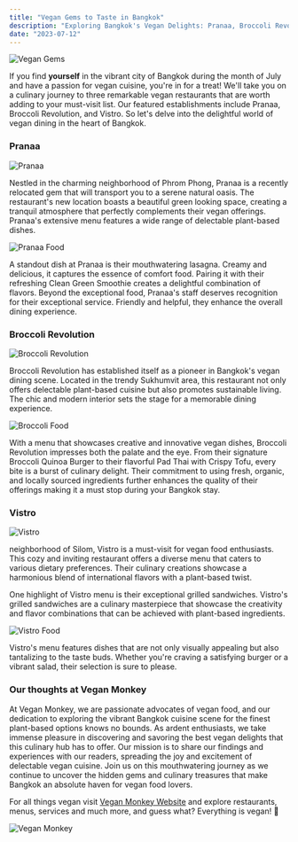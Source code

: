 ```yaml
---
title: "Vegan Gems to Taste in Bangkok"
description: "Exploring Bangkok's Vegan Delights: Pranaa, Broccoli Revolution, and Vistro"
date: "2023-07-12"
---
```


![Vegan Gems](/images/blog1.jpg)

If you find **yourself** in the vibrant city of Bangkok during the month of July and have a passion for vegan cuisine, you're in for a treat! We'll take you on a culinary journey to three remarkable vegan restaurants that are worth adding to your must-visit list. Our featured establishments include Pranaa, Broccoli Revolution, and Vistro. So let's delve into the delightful world of vegan dining in the heart of Bangkok.

### Pranaa

![Pranaa](https://www.masalathai.com/2015/wp-content/uploads/2023/03/MNN_9714-1170x780.jpg)

Nestled in the charming neighborhood of Phrom Phong, Pranaa is a recently relocated gem that will transport you to a serene natural oasis. The restaurant's new location boasts a beautiful green looking space, creating a tranquil atmosphere that perfectly complements their vegan offerings. Pranaa's extensive menu features a wide range of delectable plant-based dishes.

![Pranaa Food](https://static.wixstatic.com/media/d95d42_a91ee59b3ff447478ec9704a46930b77~mv2.jpg/v1/fill/w_1049,h_850,al_c,q_85,usm_0.66_1.00_0.01,enc_auto/d95d42_a91ee59b3ff447478ec9704a46930b77~mv2.jpg)

A standout dish at Pranaa is their mouthwatering lasagna. Creamy and delicious, it captures the essence of comfort food. Pairing it with their refreshing Clean Green Smoothie creates a delightful combination of flavors. Beyond the exceptional food, Pranaa's staff deserves recognition for their exceptional service. Friendly and helpful, they enhance the overall dining experience.

### Broccoli Revolution

![Broccoli Revolution](https://www.centralembassy.com/wp-content/uploads/layerslider/Eating-Deck/03-Broccoli-1.jpg)

Broccoli Revolution has established itself as a pioneer in Bangkok's vegan dining scene. Located in the trendy Sukhumvit area, this restaurant not only offers delectable plant-based cuisine but also promotes sustainable living. The chic and modern interior sets the stage for a memorable dining experience.

![Broccoli Food](https://www.bkkmenu.com/files/2015/08/Broccoli-Revolution-Broccoli-Revvolution-15.jpg)

With a menu that showcases creative and innovative vegan dishes, Broccoli Revolution impresses both the palate and the eye. From their signature Broccoli Quinoa Burger to their flavorful Pad Thai with Crispy Tofu, every bite is a burst of culinary delight. Their commitment to using fresh, organic, and locally sourced ingredients further enhances the quality of their offerings making it a must stop during your Bangkok stay.

### Vistro

![Vistro](https://media.timeout.com/images/105504878/1372/772/image.jpg)

neighborhood of Silom, Vistro is a must-visit for vegan food enthusiasts. This cozy and inviting restaurant offers a diverse menu that caters to various dietary preferences. Their culinary creations showcase a harmonious blend of international flavors with a plant-based twist.

One highlight of Vistro menu is their exceptional grilled sandwiches. Vistro's grilled sandwiches are a culinary masterpiece that showcase the creativity and flavor combinations that can be achieved with plant-based ingredients.

![Vistro Food](https://bodycameradonations.com/wp-content/uploads/2021/01/Vistro-Bangkok-Delivery.jpg)

Vistro's menu features dishes that are not only visually appealing but also tantalizing to the taste buds. Whether you're craving a satisfying burger or a vibrant salad, their selection is sure to please.

### Our thoughts at Vegan Monkey

At Vegan Monkey, we are passionate advocates of vegan food, and our dedication to exploring the vibrant Bangkok cuisine scene for the finest plant-based options knows no bounds. As ardent enthusiasts, we take immense pleasure in discovering and savoring the best vegan delights that this culinary hub has to offer. Our mission is to share our findings and experiences with our readers, spreading the joy and excitement of delectable vegan cuisine. Join us on this mouthwatering journey as we continue to uncover the hidden gems and culinary treasures that make Bangkok an absolute haven for vegan food lovers.

For all things vegan visit [Vegan Monkey Website](https://www.veganmonkey.co) and explore restaurants, menus, services and much more, and guess what? Everything is vegan! 🐒

![Vegan Monkey](/images/logo.png)